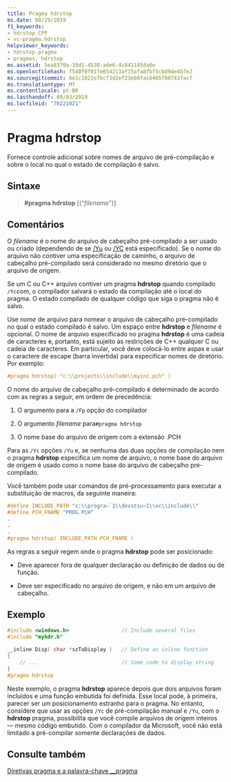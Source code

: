 ```yaml
---
title: Pragma hdrstop
ms.date: 08/29/2019
f1_keywords:
- hdrstop_CPP
- vc-pragma.hdrstop
helpviewer_keywords:
- hdrstop pragma
- pragmas, hdrstop
ms.assetid: 5ea8370a-10d1-4538-ade6-4c841185da0e
ms.openlocfilehash: f540f0f01fe654213af15afa8fbf5cbd94e4b7e2
ms.sourcegitcommit: 6e1c1822e7bcf3d2ef23eb8fac6465f88743facf
ms.translationtype: MT
ms.contentlocale: pt-BR
ms.lasthandoff: 09/03/2019
ms.locfileid: "70221021"
---
```

# <a name="hdrstop-pragma"></a>Pragma hdrstop

Fornece controle adicional sobre nomes de arquivo de pré-compilação e sobre o local no qual o estado de compilação é salvo.

## <a name="syntax"></a>Sintaxe

> **#pragma hdrstop** [("*filename*")]

## <a name="remarks"></a>Comentários

O *filename* é o nome do arquivo de cabeçalho pré-compilado a ser usado ou criado (dependendo de se [/Yu](../build/reference/yu-use-precompiled-header-file.md) ou [/YC](../build/reference/yc-create-precompiled-header-file.md) está especificado). Se o *nome* do arquivo não contiver uma especificação de caminho, o arquivo de cabeçalho pré-compilado será considerado no mesmo diretório que o arquivo de origem.

Se um C ou C++ arquivo contiver um pragma **hdrstop** quando compilado `/Yc`com, o compilador salvará o estado da compilação até o local do pragma. O estado compilado de qualquer código que siga o pragma não é salvo.

Use *nome* de arquivo para nomear o arquivo de cabeçalho pré-compilado no qual o estado compilado é salvo. Um espaço entre **hdrstop** e *filename* é opcional. O nome de arquivo especificado no pragma **hdrstop** é uma cadeia de caracteres e, portanto, está sujeito às restrições de C++ qualquer C ou cadeia de caracteres. Em particular, você deve colocá-lo entre aspas e usar o caractere de escape (barra invertida) para especificar nomes de diretório. Por exemplo:

```C
#pragma hdrstop( "c:\\projects\\include\\myinc.pch" )
```

O nome do arquivo de cabeçalho pré-compilado é determinado de acordo com as regras a seguir, em ordem de precedência:

1. O argumento para a `/Fp` opção do compilador

2. O argumento *filename* para`#pragma hdrstop`

3. O nome base do arquivo de origem com a extensão .PCH

Para as `/Yc` opções `/Yu` e, se nenhuma das duas opções de compilação nem o pragma **hdrstop** especifica um nome de arquivo, o nome base do arquivo de origem é usado como o nome base do arquivo de cabeçalho pré-compilado.

Você também pode usar comandos de pré-processamento para executar a substituição de macros, da seguinte maneira:

```C
#define INCLUDE_PATH "c:\\progra~`1\\devstsu~1\\vc\\include\\"
#define PCH_FNAME "PROG.PCH"
.
.
.
#pragma hdrstop( INCLUDE_PATH PCH_FNAME )
```

As regras a seguir regem onde o pragma **hdrstop** pode ser posicionado:

- Deve aparecer fora de qualquer declaração ou definição de dados ou de função.

- Deve ser especificado no arquivo de origem, e não em um arquivo de cabeçalho.

## <a name="example"></a>Exemplo

```C
#include <windows.h>                 // Include several files
#include "myhdr.h"

__inline Disp( char *szToDisplay )   // Define an inline function
{
    // ...                           // Some code to display string
}
#pragma hdrstop
```

Neste exemplo, o pragma **hdrstop** aparece depois que dois arquivos foram incluídos e uma função embutida foi definida. Esse local pode, à primeira, parecer ser um posicionamento estranho para o pragma. No entanto, considere que usar as opções `/Yc` de pré-compilação manual e `/Yu`, com o **hdrstop** pragma, possibilita que você compile arquivos de origem inteiros — mesmo código embutido. Com o compilador da Microsoft, você não está limitado a pré-compilar somente declarações de dados.

## <a name="see-also"></a>Consulte também

[Diretivas pragma e a palavra-chave __pragma](../preprocessor/pragma-directives-and-the-pragma-keyword.md)
